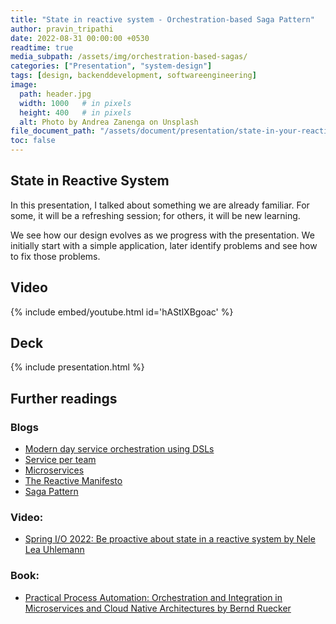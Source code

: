 ```yaml
---
title: "State in reactive system - Orchestration-based Saga Pattern"
author: pravin_tripathi
date: 2022-08-31 00:00:00 +0530
readtime: true
media_subpath: /assets/img/orchestration-based-sagas/
categories: ["Presentation", "system-design"]
tags: [design, backenddevelopment, softwareengineering]
image:
  path: header.jpg
  width: 1000   # in pixels
  height: 400   # in pixels
  alt: Photo by Andrea Zanenga on Unsplash
file_document_path: "/assets/document/presentation/state-in-your-reactive-system.pdf"
toc: false
---
```


## State in Reactive System

In this presentation, I talked about something we are already familiar. For some, it will be a refreshing session; for others, it will be new learning.

We see how our design evolves as we progress with the presentation. We initially start with a simple application, later identify problems and see how to fix those problems.

## Video
{% include embed/youtube.html id='hAStlXBgoac' %}

## Deck
{% include presentation.html %}

## Further readings
### Blogs
- [Modern day service orchestration using DSLs](https://www.thoughtworks.com/insights/blog/how-orchestrating-microservices-dsls)
- [Service per team](https://microservices.io/patterns/decomposition/service-per-team.html)
- [Microservices](https://martinfowler.com/articles/microservices.html)
- [The Reactive Manifesto](https://www.reactivemanifesto.org/)
- [Saga Pattern](https://microservices.io/patterns/data/saga.html)

### Video:
- [Spring I/O 2022: Be proactive about state in a reactive system by Nele Lea Uhlemann](https://www.youtube.com/watch?v=KUsPQGi3dFg&ab_channel=SpringI%2FO)

### Book:
- [Practical Process Automation: Orchestration and Integration in Microservices and Cloud Native Architectures by Bernd Ruecker](https://www.amazon.in/Practical-Process-Automation-Orchestration-Microservices/dp/149206145X)